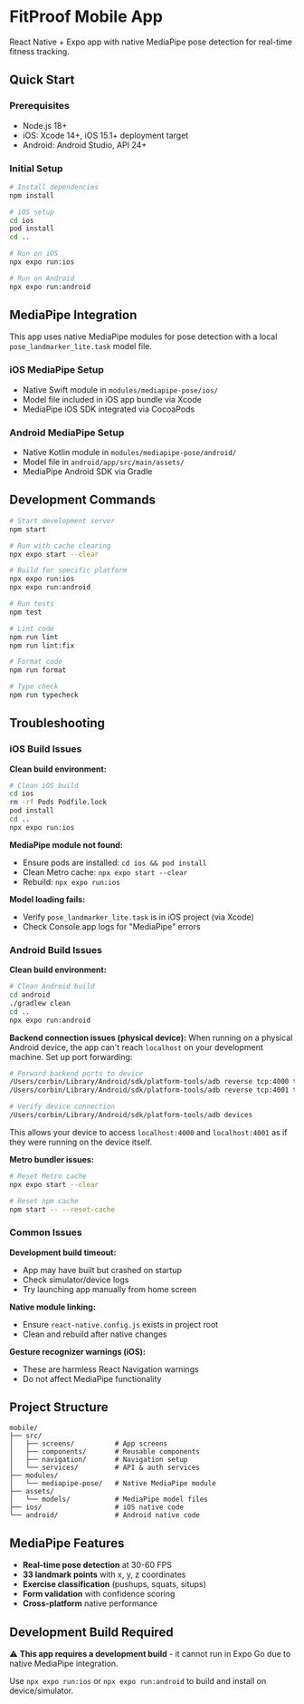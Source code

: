 # FitProof Mobile App

React Native + Expo app with native MediaPipe pose detection for real-time fitness tracking.

## Quick Start

### Prerequisites
- Node.js 18+
- iOS: Xcode 14+, iOS 15.1+ deployment target
- Android: Android Studio, API 24+

### Initial Setup

```bash
# Install dependencies
npm install

# iOS setup
cd ios
pod install
cd ..

# Run on iOS
npx expo run:ios

# Run on Android
npx expo run:android
```

## MediaPipe Integration

This app uses native MediaPipe modules for pose detection with a local `pose_landmarker_lite.task` model file.

### iOS MediaPipe Setup
- Native Swift module in `modules/mediapipe-pose/ios/`
- Model file included in iOS app bundle via Xcode
- MediaPipe iOS SDK integrated via CocoaPods

### Android MediaPipe Setup
- Native Kotlin module in `modules/mediapipe-pose/android/`
- Model file in `android/app/src/main/assets/`
- MediaPipe Android SDK via Gradle

## Development Commands

```bash
# Start development server
npm start

# Run with cache clearing
npx expo start --clear

# Build for specific platform
npx expo run:ios
npx expo run:android

# Run tests
npm test

# Lint code
npm run lint
npm run lint:fix

# Format code
npm run format

# Type check
npm run typecheck
```

## Troubleshooting

### iOS Build Issues

**Clean build environment:**
```bash
# Clean iOS build
cd ios
rm -rf Pods Podfile.lock
pod install
cd ..
npx expo run:ios
```

**MediaPipe module not found:**
- Ensure pods are installed: `cd ios && pod install`
- Clean Metro cache: `npx expo start --clear`
- Rebuild: `npx expo run:ios`

**Model loading fails:**
- Verify `pose_landmarker_lite.task` is in iOS project (via Xcode)
- Check Console.app logs for "MediaPipe" errors

### Android Build Issues

**Clean build environment:**
```bash
# Clean Android build
cd android
./gradlew clean
cd ..
npx expo run:android
```

**Backend connection issues (physical device):**
When running on a physical Android device, the app can't reach `localhost` on your development machine. Set up port forwarding:

```bash
# Forward backend ports to device
/Users/corbin/Library/Android/sdk/platform-tools/adb reverse tcp:4000 tcp:4000
/Users/corbin/Library/Android/sdk/platform-tools/adb reverse tcp:4001 tcp:4001

# Verify device connection
/Users/corbin/Library/Android/sdk/platform-tools/adb devices
```

This allows your device to access `localhost:4000` and `localhost:4001` as if they were running on the device itself.

**Metro bundler issues:**
```bash
# Reset Metro cache
npx expo start --clear

# Reset npm cache
npm start -- --reset-cache
```

### Common Issues

**Development build timeout:**
- App may have built but crashed on startup
- Check simulator/device logs
- Try launching app manually from home screen

**Native module linking:**
- Ensure `react-native.config.js` exists in project root
- Clean and rebuild after native changes

**Gesture recognizer warnings (iOS):**
- These are harmless React Navigation warnings
- Do not affect MediaPipe functionality

## Project Structure

```
mobile/
├── src/
│   ├── screens/          # App screens
│   ├── components/       # Reusable components
│   ├── navigation/       # Navigation setup
│   └── services/         # API & auth services
├── modules/
│   └── mediapipe-pose/   # Native MediaPipe module
├── assets/
│   └── models/           # MediaPipe model files
├── ios/                  # iOS native code
└── android/              # Android native code
```

## MediaPipe Features

- **Real-time pose detection** at 30-60 FPS
- **33 landmark points** with x, y, z coordinates
- **Exercise classification** (pushups, squats, situps)
- **Form validation** with confidence scoring
- **Cross-platform** native performance

## Development Build Required

⚠️ **This app requires a development build** - it cannot run in Expo Go due to native MediaPipe integration.

Use `npx expo run:ios` or `npx expo run:android` to build and install on device/simulator.
